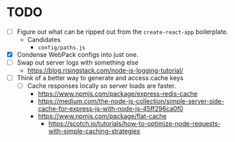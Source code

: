 # TODO

- [ ] Figure out what can be ripped out from the `create-react-app` boilerplate.
  - Candidates
    - `config/paths.js`
- [x] Condense WebPack configs into just one.
- [ ] Swap out server logs with something else
  - https://blog.risingstack.com/node-js-logging-tutorial/
- [ ] Think of a better way to generate and access cache keys
  - [ ] Cache responses locally so server loads are faster.
    - https://www.npmjs.com/package/express-redis-cache
    - https://medium.com/the-node-js-collection/simple-server-side-cache-for-express-js-with-node-js-45ff296ca0f0
    - https://www.npmjs.com/package/flat-cache
      - https://scotch.io/tutorials/how-to-optimize-node-requests-with-simple-caching-strategies

